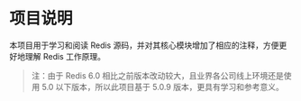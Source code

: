 # 项目说明

本项目用于学习和阅读 Redis 源码，并对其核心模块增加了相应的注释，方便更好地理解 Redis 工作原理。

> 注：由于 Redis 6.0 相比之前版本改动较大，且业界各公司线上环境还是使用 5.0 以下版本，所以此项目基于 5.0.9 版本，更具有学习和参考意义。
